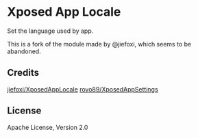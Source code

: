 # Xposed App Locale
Set the language used by app.

This is a fork of the module made by @jiefoxi, which seems to be abandoned.

## Credits
[jiefoxi/XposedAppLocale](https://github.com/jiefoxi/XposedAppLocale)
[rovo89/XposedAppSettings](https://github.com/rovo89/XposedAppSettings)

## License
Apache License, Version 2.0
